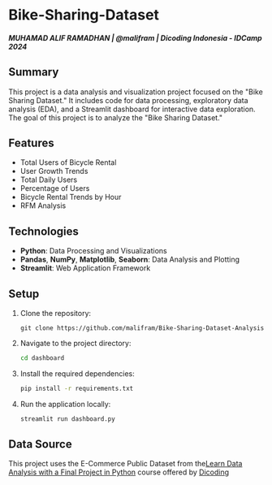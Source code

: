 # Bike-Sharing-Dataset
##### MUHAMAD ALIF RAMADHAN | @malifram | Dicoding Indonesia - IDCamp 2024 

## Summary
This project is a data analysis and visualization project focused on the "Bike Sharing Dataset." It includes code for data processing, exploratory data analysis (EDA), and a Streamlit dashboard for interactive data exploration. The goal of this project is to analyze the "Bike Sharing Dataset."

## Features

- Total Users of Bicycle Rental
- User Growth Trends
- Total Daily Users
- Percentage of Users
- Bicycle Rental Trends by Hour
- RFM Analysis

## Technologies

- **Python**: Data Processing and Visualizations
- **Pandas**, **NumPy**, **Matplotlib**, **Seaborn**: Data Analysis and Plotting
- **Streamlit**: Web Application Framework

## Setup

1. Clone the repository:
    ```shell
    git clone https://github.com/malifram/Bike-Sharing-Dataset-Analysis
    ```

2. Navigate to the project directory:
    ```bash
    cd dashboard
    ```

3. Install the required dependencies:
    ```bash
    pip install -r requirements.txt
    ```

4. Run the application locally:
    ```bash
    streamlit run dashboard.py
    ```

## Data Source
This project uses the E-Commerce Public Dataset from the[Learn Data Analysis with a Final Project in Python](https://drive.google.com/file/d/1RaBmV6Q6FYWU4HWZs80Suqd7KQC34diQ/view) course offered by [Dicoding](https://www.dicoding.com)
